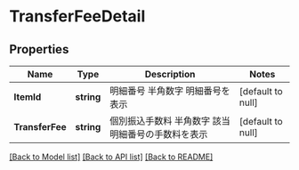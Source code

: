 # TransferFeeDetail

## Properties
Name | Type | Description | Notes
------------ | ------------- | ------------- | -------------
**ItemId** | **string** | 明細番号 半角数字 明細番号を表示  | [default to null]
**TransferFee** | **string** | 個別振込手数料 半角数字 該当明細番号の手数料を表示  | [default to null]

[[Back to Model list]](../README.md#documentation-for-models) [[Back to API list]](../README.md#documentation-for-api-endpoints) [[Back to README]](../README.md)


